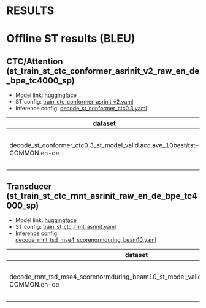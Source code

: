 # RESULTS

# Offline ST results (BLEU)

## CTC/Attention (st_train_st_ctc_conformer_asrinit_v2_raw_en_de_bpe_tc4000_sp)

- Model link: [huggingface]()
- ST config: [train_ctc_conformer_asrinit_v2.yaml](./conf/tuning/train_ctc_conformer_asrinit_v2.yaml)
- Inference config: [decode_st_conformer_ctc0.3.yaml](./conf/tuning/decode_st_conformer_ctc0.3.yaml)

|dataset|score|verbose_score|
|---|---|---|
|decode_st_conformer_ctc0.3_st_model_valid.acc.ave_10best/tst-COMMON.en-de|28.6|61.8/35.1/22.2/14.5 (BP = 0.988 ratio = 0.988 hyp_len = 51068 ref_len = 51699)|

## Transducer (st_train_st_ctc_rnnt_asrinit_raw_en_de_bpe_tc4000_sp)

- Model link: [huggingface]()
- ST config: [train_st_ctc_rnnt_asrinit.yaml](./conf/tuning/train_st_ctc_rnnt_asrinit.yaml)
- Inference config: [decode_rnnt_tsd_mse4_scorenormduring_beam10.yaml](./conf/tuning/decode_rnnt_tsd_mse4_scorenormduring_beam10.yaml)

|dataset|score|verbose_score|
|---|---|---|
|decode_rnnt_tsd_mse4_scorenormduring_beam10_st_model_valid.loss.ave_10best/tst-COMMON.en-de|27.6|60.2/33.6/21.0/13.7 (BP = 0.998 ratio = 0.998 hyp_len = 51602 ref_len = 51699)|
